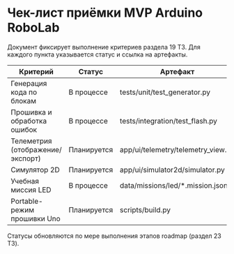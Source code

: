 # Чек-лист приёмки MVP Arduino RoboLab

Документ фиксирует выполнение критериев раздела 19 ТЗ. Для каждого пункта указывается статус и ссылка на
артефакты.

| Критерий | Статус | Артефакт |
|----------|--------|----------|
| Генерация кода по блокам | В процессе | tests/unit/test_generator.py |
| Прошивка и обработка ошибок | В процессе | tests/integration/test_flash.py |
| Телеметрия (отображение/экспорт) | Планируется | app/ui/telemetry/telemetry_view.py |
| Симулятор 2D | Планируется | app/ui/simulator2d/simulator.py |
| Учебная миссия LED | В процессе | data/missions/led/*.mission.json |
| Portable-режим прошивки Uno | Планируется | scripts/build.py |

Статусы обновляются по мере выполнения этапов roadmap (раздел 23 ТЗ).
